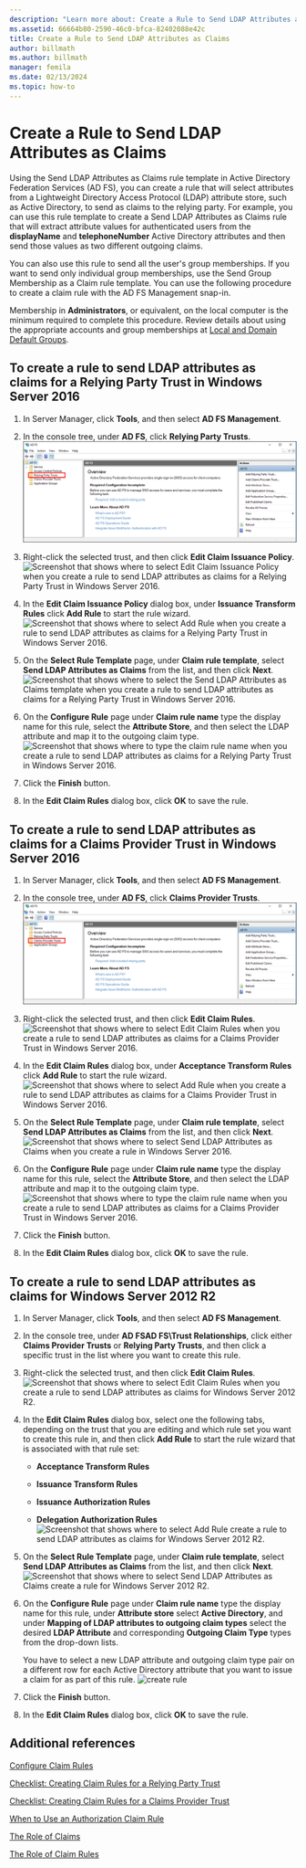 ```yaml
---
description: "Learn more about: Create a Rule to Send LDAP Attributes as Claims"
ms.assetid: 66664b80-2590-46c0-bfca-82402088e42c
title: Create a Rule to Send LDAP Attributes as Claims
author: billmath
ms.author: billmath
manager: femila
ms.date: 02/13/2024
ms.topic: how-to
---
```


# Create a Rule to Send LDAP Attributes as Claims


Using the Send LDAP Attributes as Claims rule template in Active Directory Federation Services \(AD FS\), you can create a rule that will select attributes from a Lightweight Directory Access Protocol \(LDAP\) attribute store, such as Active Directory, to send as claims to the relying party. For example, you can use this rule template to create a Send LDAP Attributes as Claims rule that will extract attribute values for authenticated users from the **displayName** and **telephoneNumber** Active Directory attributes and then send those values as two different outgoing claims.

You can also use this rule to send all the user's group memberships. If you want to send only individual group memberships, use the Send Group Membership as a Claim rule template. You can use the following procedure to create a claim rule with the AD FS Management snap\-in.

Membership in **Administrators**, or equivalent, on the local computer is the minimum required to complete this procedure.  Review details about using the appropriate accounts and group memberships at [Local and Domain Default Groups](/previous-versions/orphan-topics/ws.10/dd728026(v=ws.10)).

## To create a rule to send LDAP attributes as claims for a Relying Party Trust in Windows Server 2016

1.  In Server Manager, click **Tools**, and then select **AD FS Management**.

2.  In the console tree, under **AD FS**, click **Relying Party Trusts**.
![Screenshot that shows where to select Relying Party Trusts when you create a rule to send LDAP attributes as claims for a Relying Party Trust in Windows Server 2016.](media/Create-a-Rule-to-Pass-Through-or-Filter-an-Incoming-Claim/claimrule9.PNG)

3.  Right\-click the selected trust, and then click **Edit Claim Issuance Policy**.
![Screenshot that shows where to select Edit Claim Issuance Policy when you create a rule to send LDAP attributes as claims for a Relying Party Trust in Windows Server 2016.](media/Create-a-Rule-to-Pass-Through-or-Filter-an-Incoming-Claim/claimrule10.PNG)

4.  In the **Edit Claim Issuance Policy** dialog box, under **Issuance Transform Rules** click **Add Rule** to start the rule wizard.
![Screenshot that shows where to select Add Rule when you create a rule to send LDAP attributes as claims for a Relying Party Trust in Windows Server 2016.](media/Create-a-Rule-to-Pass-Through-or-Filter-an-Incoming-Claim/claimrule11.PNG)

5.  On the **Select Rule Template** page, under **Claim rule template**, select **Send LDAP Attributes as Claims** from the list, and then click **Next**.
![Screenshot that shows where to select the Send LDAP Attributes as Claims template when you create a rule to send LDAP attributes as claims for a Relying Party Trust in Windows Server 2016.](media/Create-a-Rule-to-Send-LDAP-Attributes-as-Claims/ldap1.PNG)

6.  On the **Configure Rule** page under **Claim rule name** type the display name for this rule, select the **Attribute Store**, and then select the LDAP attribute and map it to the outgoing claim type.
![Screenshot that shows where to type the claim rule name when you create a rule to send LDAP attributes as claims for a Relying Party Trust in Windows Server 2016.](media/Create-a-Rule-to-Send-LDAP-Attributes-as-Claims/ldap2.PNG)

7.  Click the **Finish** button.

8.  In the **Edit Claim Rules** dialog box, click **OK** to save the rule.

## To create a rule to send LDAP attributes as claims for a Claims Provider Trust in Windows Server 2016

1.  In Server Manager, click **Tools**, and then select **AD FS Management**.

2.  In the console tree, under **AD FS**, click **Claims Provider Trusts**.
![Screenshot that shows where to select Claims Provider Trusts when you create a rule to send LDAP attributes as claims for a Claims Provider Trust in Windows Server 2016.](media/Create-a-Rule-to-Pass-Through-or-Filter-an-Incoming-Claim/claimrule1.PNG)

3.  Right\-click the selected trust, and then click **Edit Claim Rules**.
![Screenshot that shows where to select Edit Claim Rules when you create a rule to send LDAP attributes as claims for a Claims Provider Trust in Windows Server 2016.](media/Create-a-Rule-to-Pass-Through-or-Filter-an-Incoming-Claim/claimrule2.PNG)

4.  In the **Edit Claim Rules** dialog box, under **Acceptance Transform Rules** click **Add Rule** to start the rule wizard.
![Screenshot that shows where to select Add Rule when you create a rule to send LDAP attributes as claims for a Claims Provider Trust in Windows Server 2016.](media/Create-a-Rule-to-Pass-Through-or-Filter-an-Incoming-Claim/claimrule3.PNG)

5.  On the **Select Rule Template** page, under **Claim rule template**, select **Send LDAP Attributes as Claims** from the list, and then click **Next**.
![Screenshot that shows where to select Send LDAP Attributes as Claims when you create a rule in Windows Server 2016.](media/Create-a-Rule-to-Send-LDAP-Attributes-as-Claims/ldap1.PNG)

6.  On the **Configure Rule** page under **Claim rule name** type the display name for this rule, select the **Attribute Store**, and then select the LDAP attribute and map it to the outgoing claim type.
![Screenshot that shows where to type the claim rule name when you create a rule to send LDAP attributes as claims for a Claims Provider Trust in Windows Server 2016.](media/Create-a-Rule-to-Send-LDAP-Attributes-as-Claims/ldap2.PNG)

7.  Click the **Finish** button.

8.  In the **Edit Claim Rules** dialog box, click **OK** to save the rule.



## To create a rule to send LDAP attributes as claims for Windows Server 2012 R2

1.  In Server Manager, click **Tools**, and then select **AD FS Management**.

2.  In the console tree, under **AD FSAD FS\\Trust Relationships**, click either **Claims Provider Trusts** or **Relying Party Trusts**, and then click a specific trust in the list where you want to create this rule.

3.  Right\-click the selected trust, and then click **Edit Claim Rules**.
![Screenshot that shows where to select Edit Claim Rules when you create a rule to send LDAP attributes as claims for Windows Server 2012 R2.](media/Create-a-Rule-to-Pass-Through-or-Filter-an-Incoming-Claim/claimrule6.PNG)

4.  In the **Edit Claim Rules** dialog box, select one the following tabs, depending on the trust that you are editing and which rule set you want to create this rule in, and then click **Add Rule** to start the rule wizard that is associated with that rule set:

    -   **Acceptance Transform Rules**

    -   **Issuance Transform Rules**

    -   **Issuance Authorization Rules**

    -   **Delegation Authorization Rules**
![Screenshot that shows where to select Add Rule create a rule to send LDAP attributes as claims for Windows Server 2012 R2.](media/Create-a-Rule-to-Permit-All-Users/permitall5.PNG)

5.  On the **Select Rule Template** page, under **Claim rule template**, select **Send LDAP Attributes as Claims** from the list, and then click **Next**.
![Screenshot that shows where to select Send LDAP Attributes as Claims create a rule for Windows Server 2012 R2.](media/Create-a-Rule-to-Send-LDAP-Attributes-as-Claims/ldap3.PNG)

6.  On the **Configure Rule** page under **Claim rule name** type the display name for this rule, under **Attribute store** select **Active Directory**, and under **Mapping of LDAP attributes to outgoing claim types** select the desired **LDAP Attribute** and corresponding **Outgoing Claim Type** types from the drop\-down lists.

    You have to select a new LDAP attribute and outgoing claim type pair on a different row for each Active Directory attribute that you want to issue a claim for as part of this rule.
![create rule](media/Create-a-Rule-to-Send-LDAP-Attributes-as-Claims/ldap4.PNG)
7.  Click the **Finish** button.

8.  In the **Edit Claim Rules** dialog box, click **OK** to save the rule.

## Additional references
[Configure Claim Rules](Configure-Claim-Rules.md)

[Checklist: Creating Claim Rules for a Relying Party Trust](/previous-versions/windows/it-pro/windows-server-2012-R2-and-2012/ee913578(v=ws.11))

[Checklist: Creating Claim Rules for a Claims Provider Trust](/previous-versions/windows/it-pro/windows-server-2012-R2-and-2012/ee913564(v=ws.11))

[When to Use an Authorization Claim Rule](../../ad-fs/technical-reference/When-to-Use-an-Authorization-Claim-Rule.md)

[The Role of Claims](../../ad-fs/technical-reference/The-Role-of-Claims.md)

[The Role of Claim Rules](../../ad-fs/technical-reference/The-Role-of-Claim-Rules.md)
